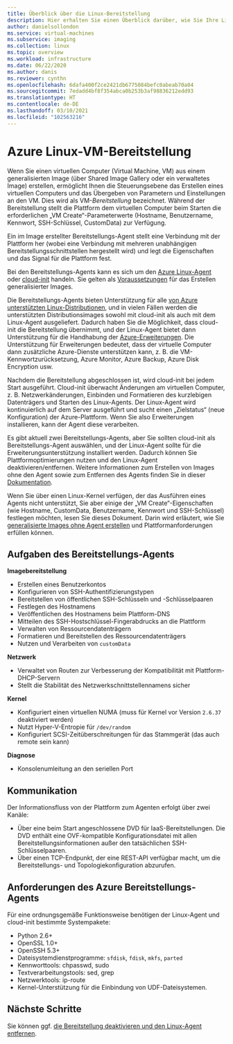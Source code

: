 ```yaml
---
title: Überblick über die Linux-Bereitstellung
description: Hier erhalten Sie einen Überblick darüber, wie Sie Ihre Linux-VM-Images zur Verwendung in Azure bereitstellen oder neue Images erstellen.
author: danielsollondon
ms.service: virtual-machines
ms.subservice: imaging
ms.collection: linux
ms.topic: overview
ms.workload: infrastructure
ms.date: 06/22/2020
ms.author: danis
ms.reviewer: cynthn
ms.openlocfilehash: 6dafa400f2ce2421db6775084befc0abeab70a04
ms.sourcegitcommit: 7edadd4bf8f354abca0b253b3af98836212edd93
ms.translationtype: HT
ms.contentlocale: de-DE
ms.lasthandoff: 03/10/2021
ms.locfileid: "102563216"
---
```

# <a name="azure-linux-vm-provisioning"></a>Azure Linux-VM-Bereitstellung
Wenn Sie einen virtuellen Computer (Virtual Machine, VM) aus einem generalisierten Image (über Shared Image Gallery oder ein verwaltetes Image) erstellen, ermöglicht Ihnen die Steuerungsebene das Erstellen eines virtuellen Computers und das Übergeben von Parametern und Einstellungen an den VM. Dies wird als VM-*Bereitstellung* bezeichnet. Während der Bereitstellung stellt die Plattform dem virtuellen Computer beim Starten die erforderlichen „VM Create“-Parameterwerte (Hostname, Benutzername, Kennwort, SSH-Schlüssel, CustomData) zur Verfügung. 

Ein im Image erstellter Bereitstellungs-Agent stellt eine Verbindung mit der Plattform her (wobei eine Verbindung mit mehreren unabhängigen Bereitstellungsschnittstellen hergestellt wird) und legt die Eigenschaften und das Signal für die Plattform fest. 

Bei den Bereitstellungs-Agents kann es sich um den [Azure Linux-Agent](../extensions/agent-linux.md) oder [cloud-init](./using-cloud-init.md) handeln. Sie gelten als [Voraussetzungen](create-upload-generic.md) für das Erstellen generalisierter Images.

Die Bereitstellungs-Agents bieten Unterstützung für alle [von Azure unterstützten Linux-Distributionen](./endorsed-distros.md), und in vielen Fällen werden die unterstützten Distributionsimages sowohl mit cloud-init als auch mit dem Linux-Agent ausgeliefert. Dadurch haben Sie die Möglichkeit, dass cloud-init die Bereitstellung übernimmt, und der Linux-Agent bietet dann Unterstützung für die Handhabung der [Azure-Erweiterungen](../extensions/features-windows.md). Die Unterstützung für Erweiterungen bedeutet, dass der virtuelle Computer dann zusätzliche Azure-Dienste unterstützen kann, z. B. die VM-Kennwortzurücksetzung, Azure Monitor, Azure Backup, Azure Disk Encryption usw.

Nachdem die Bereitstellung abgeschlossen ist, wird cloud-init bei jedem Start ausgeführt. Cloud-init überwacht Änderungen am virtuellen Computer, z. B. Netzwerkänderungen, Einbinden und Formatieren des kurzlebigen Datenträgers und Starten des Linux-Agents. Der Linux-Agent wird kontinuierlich auf dem Server ausgeführt und sucht einen „Zielstatus“ (neue Konfiguration) der Azure-Plattform. Wenn Sie also Erweiterungen installieren, kann der Agent diese verarbeiten.

Es gibt aktuell zwei Bereitstellungs-Agents, aber Sie sollten cloud-init als Bereitstellungs-Agent auswählen, und der Linux-Agent sollte für die Erweiterungsunterstützung installiert werden. Dadurch können Sie Plattformoptimierungen nutzen und den Linux-Agent deaktivieren/entfernen. Weitere Informationen zum Erstellen von Images ohne den Agent sowie zum Entfernen des Agents finden Sie in dieser [Dokumentation](disable-provisioning.md).

Wenn Sie über einen Linux-Kernel verfügen, der das Ausführen eines Agents nicht unterstützt, Sie aber einige der „VM Create“-Eigenschaften (wie Hostname, CustomData, Benutzername, Kennwort und SSH-Schlüssel) festlegen möchten, lesen Sie dieses Dokument. Darin wird erläutert, wie Sie [generalisierte Images ohne Agent erstellen](no-agent.md) und Plattformanforderungen erfüllen können.


## <a name="provisioning-agent-responsibilities"></a>Aufgaben des Bereitstellungs-Agents

**Imagebereitstellung**
  
- Erstellen eines Benutzerkontos
- Konfigurieren von SSH-Authentifizierungstypen
- Bereitstellen von öffentlichen SSH-Schlüsseln und -Schlüsselpaaren
- Festlegen des Hostnamens
- Veröffentlichen des Hostnamens beim Plattform-DNS
- Mitteilen des SSH-Hostschlüssel-Fingerabdrucks an die Plattform
- Verwalten von Ressourcendatenträgern
- Formatieren und Bereitstellen des Ressourcendatenträgers
- Nutzen und Verarbeiten von `customData`
 
**Netzwerk**
  
- Verwaltet von Routen zur Verbesserung der Kompatibilität mit Plattform-DHCP-Servern
- Stellt die Stabilität des Netzwerkschnittstellennamens sicher

**Kernel**
  
- Konfiguriert einen virtuellen NUMA (muss für Kernel vor Version `2.6.37` deaktiviert werden)
- Nutzt Hyper-V-Entropie für `/dev/random`
- Konfiguriert SCSI-Zeitüberschreitungen für das Stammgerät (das auch remote sein kann)

**Diagnose**
  
- Konsolenumleitung an den seriellen Port

## <a name="communication"></a>Kommunikation
Der Informationsfluss von der Plattform zum Agenten erfolgt über zwei Kanäle:

- Über eine beim Start angeschlossene DVD für IaaS-Bereitstellungen. Die DVD enthält eine OVF-kompatible Konfigurationsdatei mit allen Bereitstellungsinformationen außer den tatsächlichen SSH-Schlüsselpaaren.
- Über einen TCP-Endpunkt, der eine REST-API verfügbar macht, um die Bereitstellungs- und Topologiekonfiguration abzurufen.


## <a name="azure-provisioning-agent-requirements"></a>Anforderungen des Azure Bereitstellungs-Agents
Für eine ordnungsgemäße Funktionsweise benötigen der Linux-Agent und cloud-init bestimmte Systempakete:
- Python 2.6+
- OpenSSL 1.0+
- OpenSSH 5.3+
- Dateisystemdienstprogramme: `sfdisk`, `fdisk`, `mkfs`, `parted`
- Kennworttools: chpasswd, sudo
- Textverarbeitungstools: sed, grep
- Netzwerktools: ip-route
- Kernel-Unterstützung für die Einbindung von UDF-Dateisystemen.

## <a name="next-steps"></a>Nächste Schritte

Sie können ggf. [die Bereitstellung deaktivieren und den Linux-Agent entfernen](disable-provisioning.md).
